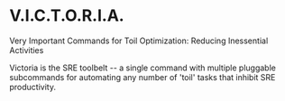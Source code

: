# V.I.C.T.O.R.I.A.
Very Important Commands for Toil Optimization: Reducing Inessential Activities

Victoria is the SRE toolbelt -- a single command with multiple pluggable
subcommands for automating any number of 'toil' tasks that inhibit SRE
productivity.